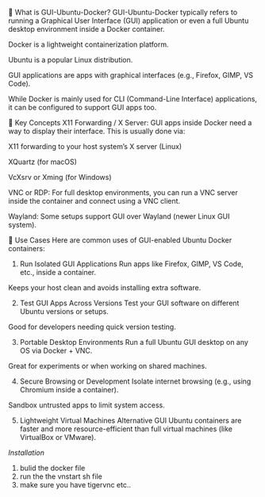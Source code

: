 🔹 What is GUI-Ubuntu-Docker?
GUI-Ubuntu-Docker typically refers to running a Graphical User Interface (GUI) application or even a full Ubuntu desktop environment inside a Docker container.

Docker is a lightweight containerization platform.

Ubuntu is a popular Linux distribution.

GUI applications are apps with graphical interfaces (e.g., Firefox, GIMP, VS Code).

While Docker is mainly used for CLI (Command-Line Interface) applications, it can be configured to support GUI apps too.

🔹 Key Concepts
X11 Forwarding / X Server: GUI apps inside Docker need a way to display their interface. This is usually done via:

X11 forwarding to your host system’s X server (Linux)

XQuartz (for macOS)

VcXsrv or Xming (for Windows)

VNC or RDP: For full desktop environments, you can run a VNC server inside the container and connect using a VNC client.

Wayland: Some setups support GUI over Wayland (newer Linux GUI system).

🔹 Use Cases
Here are common uses of GUI-enabled Ubuntu Docker containers:

1. Run Isolated GUI Applications
Run apps like Firefox, GIMP, VS Code, etc., inside a container.

Keeps your host clean and avoids installing extra software.

2. Test GUI Apps Across Versions
Test your GUI software on different Ubuntu versions or setups.

Good for developers needing quick version testing.

3. Portable Desktop Environments
Run a full Ubuntu GUI desktop on any OS via Docker + VNC.

Great for experiments or when working on shared machines.

4. Secure Browsing or Development
Isolate internet browsing (e.g., using Chromium inside a container).

Sandbox untrusted apps to limit system access.

5. Lightweight Virtual Machines Alternative
GUI Ubuntu containers are faster and more resource-efficient than full virtual machines (like VirtualBox or VMware).

*Installation*

1. bulid the docker file
2. run the the vnstart sh file
3. make sure you have tigervnc etc..

